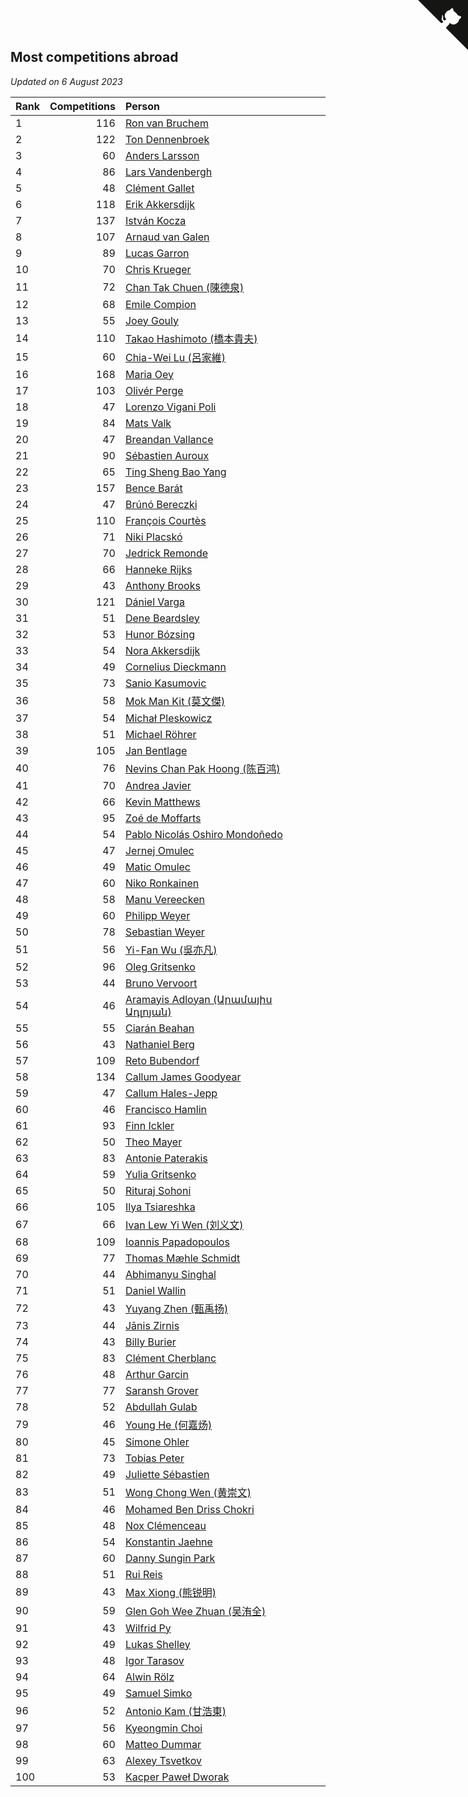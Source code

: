 ## Most competitions abroad

*Updated on  6 August 2023*

| Rank | Competitions | Person |
| :--- | ---: | :--- |
| 1 | 116 | [Ron van Bruchem](https://www.worldcubeassociation.org/persons/2003BRUC01) |
| 2 | 122 | [Ton Dennenbroek](https://www.worldcubeassociation.org/persons/2003DENN01) |
| 3 | 60 | [Anders Larsson](https://www.worldcubeassociation.org/persons/2003LARS01) |
| 4 | 86 | [Lars Vandenbergh](https://www.worldcubeassociation.org/persons/2003VAND01) |
| 5 | 48 | [Clément Gallet](https://www.worldcubeassociation.org/persons/2004GALL02) |
| 6 | 118 | [Erik Akkersdijk](https://www.worldcubeassociation.org/persons/2005AKKE01) |
| 7 | 137 | [István Kocza](https://www.worldcubeassociation.org/persons/2005KOCZ01) |
| 8 | 107 | [Arnaud van Galen](https://www.worldcubeassociation.org/persons/2006GALE01) |
| 9 | 89 | [Lucas Garron](https://www.worldcubeassociation.org/persons/2006GARR01) |
| 10 | 70 | [Chris Krueger](https://www.worldcubeassociation.org/persons/2006KRUE01) |
| 11 | 72 | [Chan Tak Chuen (陳德泉)](https://www.worldcubeassociation.org/persons/2007CHUE01) |
| 12 | 68 | [Emile Compion](https://www.worldcubeassociation.org/persons/2007COMP01) |
| 13 | 55 | [Joey Gouly](https://www.worldcubeassociation.org/persons/2007GOUL01) |
| 14 | 110 | [Takao Hashimoto (橋本貴夫)](https://www.worldcubeassociation.org/persons/2007HASH01) |
| 15 | 60 | [Chia-Wei Lu (呂家維)](https://www.worldcubeassociation.org/persons/2007LUCH01) |
| 16 | 168 | [Maria Oey](https://www.worldcubeassociation.org/persons/2007OEYM01) |
| 17 | 103 | [Olivér Perge](https://www.worldcubeassociation.org/persons/2007PERG01) |
| 18 | 47 | [Lorenzo Vigani Poli](https://www.worldcubeassociation.org/persons/2007POLI01) |
| 19 | 84 | [Mats Valk](https://www.worldcubeassociation.org/persons/2007VALK01) |
| 20 | 47 | [Breandan Vallance](https://www.worldcubeassociation.org/persons/2007VALL01) |
| 21 | 90 | [Sébastien Auroux](https://www.worldcubeassociation.org/persons/2008AURO01) |
| 22 | 65 | [Ting Sheng Bao Yang](https://www.worldcubeassociation.org/persons/2008BAOY01) |
| 23 | 157 | [Bence Barát](https://www.worldcubeassociation.org/persons/2008BARA01) |
| 24 | 47 | [Brúnó Bereczki](https://www.worldcubeassociation.org/persons/2008BERE01) |
| 25 | 110 | [François Courtès](https://www.worldcubeassociation.org/persons/2008COUR01) |
| 26 | 71 | [Niki Placskó](https://www.worldcubeassociation.org/persons/2008PLAC01) |
| 27 | 70 | [Jedrick Remonde](https://www.worldcubeassociation.org/persons/2008REMO01) |
| 28 | 66 | [Hanneke Rijks](https://www.worldcubeassociation.org/persons/2008RIJK01) |
| 29 | 43 | [Anthony Brooks](https://www.worldcubeassociation.org/persons/2008SEAR01) |
| 30 | 121 | [Dániel Varga](https://www.worldcubeassociation.org/persons/2008VARG01) |
| 31 | 51 | [Dene Beardsley](https://www.worldcubeassociation.org/persons/2009BEAR01) |
| 32 | 53 | [Hunor Bózsing](https://www.worldcubeassociation.org/persons/2009BOZS01) |
| 33 | 54 | [Nora Akkersdijk](https://www.worldcubeassociation.org/persons/2009CHRI03) |
| 34 | 49 | [Cornelius Dieckmann](https://www.worldcubeassociation.org/persons/2009DIEC01) |
| 35 | 73 | [Sanio Kasumovic](https://www.worldcubeassociation.org/persons/2009KASU01) |
| 36 | 58 | [Mok Man Kit (莫文傑)](https://www.worldcubeassociation.org/persons/2009KITM01) |
| 37 | 54 | [Michał Pleskowicz](https://www.worldcubeassociation.org/persons/2009PLES01) |
| 38 | 51 | [Michael Röhrer](https://www.worldcubeassociation.org/persons/2009ROHR01) |
| 39 | 105 | [Jan Bentlage](https://www.worldcubeassociation.org/persons/2010BENT01) |
| 40 | 76 | [Nevins Chan Pak Hoong (陈百鸿)](https://www.worldcubeassociation.org/persons/2010CHAN20) |
| 41 | 70 | [Andrea Javier](https://www.worldcubeassociation.org/persons/2010JAVI01) |
| 42 | 66 | [Kevin Matthews](https://www.worldcubeassociation.org/persons/2010MATT02) |
| 43 | 95 | [Zoé de Moffarts](https://www.worldcubeassociation.org/persons/2010MOFF02) |
| 44 | 54 | [Pablo Nicolás Oshiro Mondoñedo](https://www.worldcubeassociation.org/persons/2010MOND01) |
| 45 | 47 | [Jernej Omulec](https://www.worldcubeassociation.org/persons/2010OMUL01) |
| 46 | 49 | [Matic Omulec](https://www.worldcubeassociation.org/persons/2010OMUL02) |
| 47 | 60 | [Niko Ronkainen](https://www.worldcubeassociation.org/persons/2010RONK01) |
| 48 | 58 | [Manu Vereecken](https://www.worldcubeassociation.org/persons/2010VERE01) |
| 49 | 60 | [Philipp Weyer](https://www.worldcubeassociation.org/persons/2010WEYE01) |
| 50 | 78 | [Sebastian Weyer](https://www.worldcubeassociation.org/persons/2010WEYE02) |
| 51 | 56 | [Yi-Fan Wu (吳亦凡)](https://www.worldcubeassociation.org/persons/2010WUIF01) |
| 52 | 96 | [Oleg Gritsenko](https://www.worldcubeassociation.org/persons/2011GRIT01) |
| 53 | 44 | [Bruno Vervoort](https://www.worldcubeassociation.org/persons/2011VERV01) |
| 54 | 46 | [Aramayis Adloyan (Արամայիս Ադլոյան)](https://www.worldcubeassociation.org/persons/2012ADLO01) |
| 55 | 55 | [Ciarán Beahan](https://www.worldcubeassociation.org/persons/2012BEAH01) |
| 56 | 43 | [Nathaniel Berg](https://www.worldcubeassociation.org/persons/2012BERG04) |
| 57 | 109 | [Reto Bubendorf](https://www.worldcubeassociation.org/persons/2012BUBE01) |
| 58 | 134 | [Callum James Goodyear](https://www.worldcubeassociation.org/persons/2012GOOD02) |
| 59 | 47 | [Callum Hales-Jepp](https://www.worldcubeassociation.org/persons/2012HALE01) |
| 60 | 46 | [Francisco Hamlin](https://www.worldcubeassociation.org/persons/2012HAML01) |
| 61 | 93 | [Finn Ickler](https://www.worldcubeassociation.org/persons/2012ICKL01) |
| 62 | 50 | [Theo Mayer](https://www.worldcubeassociation.org/persons/2012MAYE01) |
| 63 | 83 | [Antonie Paterakis](https://www.worldcubeassociation.org/persons/2012PATE01) |
| 64 | 59 | [Yulia Gritsenko](https://www.worldcubeassociation.org/persons/2012SIDO01) |
| 65 | 50 | [Rituraj Sohoni](https://www.worldcubeassociation.org/persons/2012SOHO01) |
| 66 | 105 | [Ilya Tsiareshka](https://www.worldcubeassociation.org/persons/2012TERE01) |
| 67 | 66 | [Ivan Lew Yi Wen (刘义文)](https://www.worldcubeassociation.org/persons/2012WENI01) |
| 68 | 109 | [Ioannis Papadopoulos](https://www.worldcubeassociation.org/persons/2013PAPA01) |
| 69 | 77 | [Thomas Mæhle Schmidt](https://www.worldcubeassociation.org/persons/2013SCHM02) |
| 70 | 44 | [Abhimanyu Singhal](https://www.worldcubeassociation.org/persons/2013SING12) |
| 71 | 51 | [Daniel Wallin](https://www.worldcubeassociation.org/persons/2013WALL03) |
| 72 | 43 | [Yuyang Zhen (甄禹扬)](https://www.worldcubeassociation.org/persons/2013ZHEN11) |
| 73 | 44 | [Jānis Zirnis](https://www.worldcubeassociation.org/persons/2013ZIRN01) |
| 74 | 43 | [Billy Burier](https://www.worldcubeassociation.org/persons/2014BURI01) |
| 75 | 83 | [Clément Cherblanc](https://www.worldcubeassociation.org/persons/2014CHER05) |
| 76 | 48 | [Arthur Garcin](https://www.worldcubeassociation.org/persons/2014GARC27) |
| 77 | 77 | [Saransh Grover](https://www.worldcubeassociation.org/persons/2014GROV01) |
| 78 | 52 | [Abdullah Gulab](https://www.worldcubeassociation.org/persons/2014GULA02) |
| 79 | 46 | [Young He (何嘉炀)](https://www.worldcubeassociation.org/persons/2014HEYO01) |
| 80 | 45 | [Simone Ohler](https://www.worldcubeassociation.org/persons/2014OHLE01) |
| 81 | 73 | [Tobias Peter](https://www.worldcubeassociation.org/persons/2014PETE03) |
| 82 | 49 | [Juliette Sébastien](https://www.worldcubeassociation.org/persons/2014SEBA01) |
| 83 | 51 | [Wong Chong Wen (黄崇文)](https://www.worldcubeassociation.org/persons/2014WENW01) |
| 84 | 46 | [Mohamed Ben Driss Chokri](https://www.worldcubeassociation.org/persons/2015CHOK01) |
| 85 | 48 | [Nox Clémenceau](https://www.worldcubeassociation.org/persons/2015CLEM03) |
| 86 | 54 | [Konstantin Jaehne](https://www.worldcubeassociation.org/persons/2015JAEH01) |
| 87 | 60 | [Danny Sungin Park](https://www.worldcubeassociation.org/persons/2015PARK13) |
| 88 | 51 | [Rui Reis](https://www.worldcubeassociation.org/persons/2015REIS02) |
| 89 | 43 | [Max Xiong (熊锐明)](https://www.worldcubeassociation.org/persons/2015XION03) |
| 90 | 59 | [Glen Goh Wee Zhuan (吴洧全)](https://www.worldcubeassociation.org/persons/2015ZHUA01) |
| 91 | 43 | [Wilfrid Py](https://www.worldcubeassociation.org/persons/2016PYWI01) |
| 92 | 49 | [Lukas Shelley](https://www.worldcubeassociation.org/persons/2016SHEL03) |
| 93 | 48 | [Igor Tarasov](https://www.worldcubeassociation.org/persons/2016TARA04) |
| 94 | 64 | [Alwin Rölz](https://www.worldcubeassociation.org/persons/2016ROLZ01) |
| 95 | 49 | [Samuel Simko](https://www.worldcubeassociation.org/persons/2016SIMK01) |
| 96 | 52 | [Antonio Kam (甘浩東)](https://www.worldcubeassociation.org/persons/2017TUNG13) |
| 97 | 56 | [Kyeongmin Choi](https://www.worldcubeassociation.org/persons/2017CHOI07) |
| 98 | 60 | [Matteo Dummar](https://www.worldcubeassociation.org/persons/2017DUMM01) |
| 99 | 63 | [Alexey Tsvetkov](https://www.worldcubeassociation.org/persons/2017TSVE02) |
| 100 | 53 | [Kacper Paweł Dworak](https://www.worldcubeassociation.org/persons/2020DWOR01) |


<a href="https://github.com/JustinTimeCuber/wca_statistics" class="github-corner" aria-label="View source on Github"><svg width="80" height="80" viewBox="0 0 250 250" style="fill:#151513; color:#fff; position: absolute; top: 0; border: 0; right: 0;" aria-hidden="true"><path d="M0,0 L115,115 L130,115 L142,142 L250,250 L250,0 Z"></path><path d="M128.3,109.0 C113.8,99.7 119.0,89.6 119.0,89.6 C122.0,82.7 120.5,78.6 120.5,78.6 C119.2,72.0 123.4,76.3 123.4,76.3 C127.3,80.9 125.5,87.3 125.5,87.3 C122.9,97.6 130.6,101.9 134.4,103.2" fill="currentColor" style="transform-origin: 130px 106px;" class="octo-arm"></path><path d="M115.0,115.0 C114.9,115.1 118.7,116.5 119.8,115.4 L133.7,101.6 C136.9,99.2 139.9,98.4 142.2,98.6 C133.8,88.0 127.5,74.4 143.8,58.0 C148.5,53.4 154.0,51.2 159.7,51.0 C160.3,49.4 163.2,43.6 171.4,40.1 C171.4,40.1 176.1,42.5 178.8,56.2 C183.1,58.6 187.2,61.8 190.9,65.4 C194.5,69.0 197.7,73.2 200.1,77.6 C213.8,80.2 216.3,84.9 216.3,84.9 C212.7,93.1 206.9,96.0 205.4,96.6 C205.1,102.4 203.0,107.8 198.3,112.5 C181.9,128.9 168.3,122.5 157.7,114.1 C157.9,116.9 156.7,120.9 152.7,124.9 L141.0,136.5 C139.8,137.7 141.6,141.9 141.8,141.8 Z" fill="currentColor" class="octo-body"></path></svg></a><style>.github-corner:hover .octo-arm{animation:octocat-wave 560ms ease-in-out}@keyframes octocat-wave{0%,100%{transform:rotate(0)}20%,60%{transform:rotate(-25deg)}40%,80%{transform:rotate(10deg)}}@media (max-width:500px){.github-corner:hover .octo-arm{animation:none}.github-corner .octo-arm{animation:octocat-wave 560ms ease-in-out}}</style>
